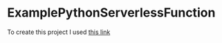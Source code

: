 # ExamplePythonServerlessFunction

To create this project I used [this link](https://docs.microsoft.com/en-us/azure/azure-functions/functions-create-first-function-python)